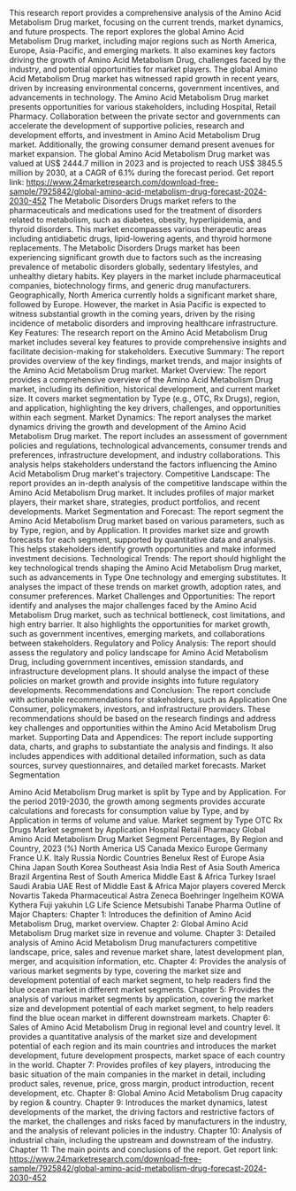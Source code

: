 This research report provides a comprehensive analysis of the Amino Acid Metabolism Drug market, focusing on the current trends, market dynamics, and future prospects. The report explores the global Amino Acid Metabolism Drug market, including major regions such as North America, Europe, Asia-Pacific, and emerging markets. It also examines key factors driving the growth of Amino Acid Metabolism Drug, challenges faced by the industry, and potential opportunities for market players.
The global Amino Acid Metabolism Drug market has witnessed rapid growth in recent years, driven by increasing environmental concerns, government incentives, and advancements in technology. The Amino Acid Metabolism Drug market presents opportunities for various stakeholders, including Hospital, Retail Pharmacy. Collaboration between the private sector and governments can accelerate the development of supportive policies, research and development efforts, and investment in Amino Acid Metabolism Drug market. Additionally, the growing consumer demand present avenues for market expansion.
The global Amino Acid Metabolism Drug market was valued at US$ 2444.7 million in 2023 and is projected to reach US$ 3845.5 million by 2030, at a CAGR of 6.1% during the forecast period.
Get report link: https://www.24marketresearch.com/download-free-sample/7925842/global-amino-acid-metabolism-drug-forecast-2024-2030-452 
The Metabolic Disorders Drugs market refers to the pharmaceuticals and medications used for the treatment of disorders related to metabolism, such as diabetes, obesity, hyperlipidemia, and thyroid disorders. This market encompasses various therapeutic areas including antidiabetic drugs, lipid-lowering agents, and thyroid hormone replacements. The Metabolic Disorders Drugs market has been experiencing significant growth due to factors such as the increasing prevalence of metabolic disorders globally, sedentary lifestyles, and unhealthy dietary habits. Key players in the market include pharmaceutical companies, biotechnology firms, and generic drug manufacturers. Geographically, North America currently holds a significant market share, followed by Europe. However, the market in Asia Pacific is expected to witness substantial growth in the coming years, driven by the rising incidence of metabolic disorders and improving healthcare infrastructure.
Key Features:
The research report on the Amino Acid Metabolism Drug market includes several key features to provide comprehensive insights and facilitate decision-making for stakeholders.
Executive Summary: The report provides overview of the key findings, market trends, and major insights of the Amino Acid Metabolism Drug market.
Market Overview: The report provides a comprehensive overview of the Amino Acid Metabolism Drug market, including its definition, historical development, and current market size. It covers market segmentation by Type (e.g., OTC, Rx Drugs), region, and application, highlighting the key drivers, challenges, and opportunities within each segment.
Market Dynamics: The report analyses the market dynamics driving the growth and development of the Amino Acid Metabolism Drug market. The report includes an assessment of government policies and regulations, technological advancements, consumer trends and preferences, infrastructure development, and industry collaborations. This analysis helps stakeholders understand the factors influencing the Amino Acid Metabolism Drug market's trajectory.
Competitive Landscape: The report provides an in-depth analysis of the competitive landscape within the Amino Acid Metabolism Drug market. It includes profiles of major market players, their market share, strategies, product portfolios, and recent developments.
Market Segmentation and Forecast: The report segment the Amino Acid Metabolism Drug market based on various parameters, such as by Type, region, and by Application. It provides market size and growth forecasts for each segment, supported by quantitative data and analysis. This helps stakeholders identify growth opportunities and make informed investment decisions.
Technological Trends: The report should highlight the key technological trends shaping the Amino Acid Metabolism Drug market, such as advancements in Type One technology and emerging substitutes. It analyses the impact of these trends on market growth, adoption rates, and consumer preferences.
Market Challenges and Opportunities: The report identify and analyses the major challenges faced by the Amino Acid Metabolism Drug market, such as technical bottleneck, cost limitations, and high entry barrier. It also highlights the opportunities for market growth, such as government incentives, emerging markets, and collaborations between stakeholders.
Regulatory and Policy Analysis: The report should assess the regulatory and policy landscape for Amino Acid Metabolism Drug, including government incentives, emission standards, and infrastructure development plans. It should analyse the impact of these policies on market growth and provide insights into future regulatory developments.
Recommendations and Conclusion: The report conclude with actionable recommendations for stakeholders, such as Application One Consumer, policymakers, investors, and infrastructure providers. These recommendations should be based on the research findings and address key challenges and opportunities within the Amino Acid Metabolism Drug market.
Supporting Data and Appendices: The report include supporting data, charts, and graphs to substantiate the analysis and findings. It also includes appendices with additional detailed information, such as data sources, survey questionnaires, and detailed market forecasts.
Market Segmentation

Amino Acid Metabolism Drug market is split by Type and by Application. For the period 2019-2030, the growth among segments provides accurate calculations and forecasts for consumption value by Type, and by Application in terms of volume and value.
Market segment by Type
OTC
Rx Drugs
Market segment by Application
Hospital
Retail Pharmacy
Global Amino Acid Metabolism Drug Market Segment Percentages, By Region and Country, 2023 (%)
North America
US
Canada
Mexico
Europe
Germany
France
U.K.
Italy
Russia
Nordic Countries
Benelux
Rest of Europe
Asia
China
Japan
South Korea
Southeast Asia
India
Rest of Asia
South America
Brazil
Argentina
Rest of South America
Middle East & Africa
Turkey
Israel
Saudi Arabia
UAE
Rest of Middle East & Africa
Major players covered
Merck
Novartis
Takeda Pharmaceutical
Astra Zeneca
Boehringer Ingelheim
KOWA
Kythera
Fuji yakuhin
LG Life Science
Metsubishi Tanabe Pharma
Outline of Major Chapters:
Chapter 1: Introduces the definition of Amino Acid Metabolism Drug, market overview.
Chapter 2: Global Amino Acid Metabolism Drug market size in revenue and volume.
Chapter 3: Detailed analysis of Amino Acid Metabolism Drug manufacturers competitive landscape, price, sales and revenue market share, latest development plan, merger, and acquisition information, etc.
Chapter 4: Provides the analysis of various market segments by type, covering the market size and development potential of each market segment, to help readers find the blue ocean market in different market segments.
Chapter 5: Provides the analysis of various market segments by application, covering the market size and development potential of each market segment, to help readers find the blue ocean market in different downstream markets.
Chapter 6: Sales of Amino Acid Metabolism Drug in regional level and country level. It provides a quantitative analysis of the market size and development potential of each region and its main countries and introduces the market development, future development prospects, market space of each country in the world.
Chapter 7: Provides profiles of key players, introducing the basic situation of the main companies in the market in detail, including product sales, revenue, price, gross margin, product introduction, recent development, etc.
Chapter 8: Global Amino Acid Metabolism Drug capacity by region & country.
Chapter 9: Introduces the market dynamics, latest developments of the market, the driving factors and restrictive factors of the market, the challenges and risks faced by manufacturers in the industry, and the analysis of relevant policies in the industry.
Chapter 10: Analysis of industrial chain, including the upstream and downstream of the industry.
Chapter 11: The main points and conclusions of the report.
Get report link: https://www.24marketresearch.com/download-free-sample/7925842/global-amino-acid-metabolism-drug-forecast-2024-2030-452 
